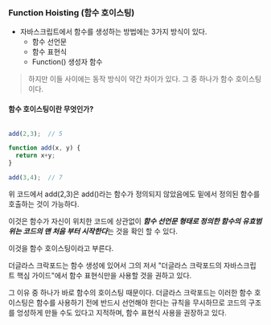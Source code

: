 
### Function Hoisting (함수 호이스팅)

+ 자바스크립트에서 함수를 생성하는 방법에는 3가지 방식이 있다.
  - 함수 선언문
  - 함수 표현식
  - Function() 생성자 함수

> 하지만 이들 사이에는 동작 방식이 약간 차이가 있다. 그 중 하나가 함수 호이스팅이다.

#### 함수 호이스팅이란 무엇인가?

```javascript

add(2,3);  // 5

function add(x, y) {
  return x+y;
}

add(3,4);  // 7
```

위 코드에서 add(2,3)은 add()라는 함수가 정의되지 않았음에도 밑에서 정의된 함수를 호출하는 것이 가능하다.

이것은 함수가 자신이 위치한 코드에 상관없이 ***함수 선언문 형태로 정의한 함수의 유효범위는 코드의 맨 처음 부터 시작한다***는 것을 확인 할 수 있다.

이것을 함수 호이스팅이라고 부른다.

더글라스 크락포드는 함수 생성에 있어서 그의 저서 "더글라스 크락포드의 자바스크립트 핵심 가이드"에서 함수 표현식만을 사용할 것을 권하고 있다.

그 이유 중 하나가 바로 함수의 호이스팅 때문이다. 더글라스 크락포드는 이러한 함수 호이스팅은 함수를 사용하기 전에 반드시 선언해야 한다는
규칙을 무시하므로 코드의 구조를 엉성하게 만들 수도 있다고 지적하며, 함수 표현식 사용을 권장하고 있다.
